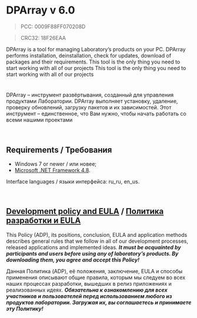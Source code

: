 # DPArray v 6.0
> PCC: 0009F88FF070208D

> CRC32: 18F26EAA



DPArray is a tool for managing Laboratory’s products on your PC.
DPArray performs installation, deinstallation, check for updates, download of packages and their requirements. This tool is the only thing you need to start working with all of our projects
This tool is the only thing you need to start working with all of our projects

#

DPArray – инструмент развёртывания, созданный для управления продуктами Лаборатории.
DPArray выполняет установку, удаление, проверку обновлений, загрузку пакетов и их зависимостей.
Этот инструмент – единственное, что Вам нужно, чтобы начать работать со всеми нашими проектами

&nbsp;



## Requirements / Требования

- Windows 7 or newer / или новее;
- [Microsoft .NET Framework 4.8](https://go.microsoft.com/fwlink/?linkid=2088631).

Interface languages / языки интерфейса: ru_ru, en_us.

&nbsp;



## [Development policy and EULA](https://adslbarxatov.github.io/ADP) / [Политика разработки и EULA](https://adslbarxatov.github.io/ADP/ru)

This Policy (ADP), its positions, conclusion, EULA and application methods
describes general rules that we follow in all of our development processes, released applications and implemented ideas.
***It must be acquainted by participants and users before using any of laboratory’s products.
By downloading them, you agree and accept this Policy!***

Данная Политика (ADP), её положения, заключение, EULA и способы применения
описывают общие правила, которым мы следуем во всех наших процессах разработки, вышедших в релиз приложениях
и реализованных идеях.
***Обязательна к ознакомлению для всех участников и пользователей перед использованием любого из продуктов лаборатории.
Загружая их, вы соглашаетесь и принимаете эту Политику!***
